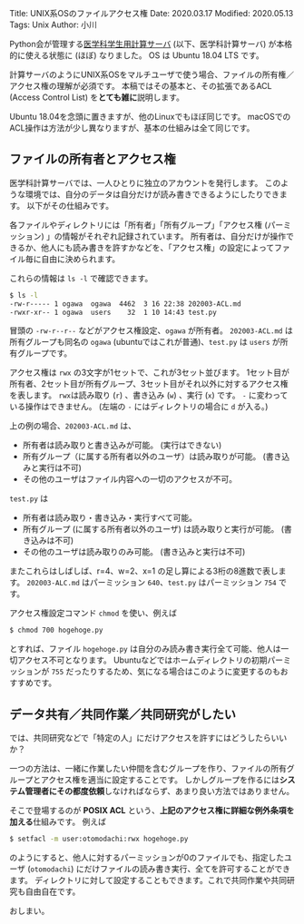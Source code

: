 Title: UNIX系OSのファイルアクセス権
Date: 2020.03.17
Modified: 2020.05.13
Tags: Unix
Author: 小川

Python会が管理する[医学科学生用計算サーバ]({filename}/pages/student_server.md) (以下、医学科計算サーバ) が本格的に使える状態に (ほぼ) なりました。
OS は Ubuntu 18.04 LTS です。

計算サーバのようにUNIX系OSをマルチユーザで使う場合、ファイルの所有権／アクセス権の理解が必須です。
本稿ではその基本と、その拡張であるACL (Access Control List) を**とても雑に**説明します。

Ubuntu 18.04を念頭に置きますが、他のLinuxでもほぼ同じです。
macOSでのACL操作は方法が少し異なりますが、基本の仕組みは全て同じです。

## ファイルの所有者とアクセス権

医学科計算サーバでは、一人ひとりに独立のアカウントを発行します。
このような環境では、自分のデータは自分だけが読み書きできるようにしたりできます。
以下がその仕組みです。

各ファイルやディレクトリには「所有者」「所有グループ」「アクセス権 (パーミッション) 」の情報がそれぞれ記録されています。
所有者は、自分だけが操作できるか、他人にも読み書きを許すかなどを、「アクセス権」の設定によってファイル毎に自由に決められます。

これらの情報は `ls -l` で確認できます。

```bash
$ ls -l
-rw-r----- 1 ogawa  ogawa  4462  3 16 22:38 202003-ACL.md
-rwxr-xr-- 1 ogawa  users    32  1 10 14:43 test.py
```

冒頭の `-rw-r--r--` などがアクセス権設定、`ogawa` が所有者。
`202003-ACL.md` は所有グループも同名の `ogawa` (ubuntuではこれが普通)、`test.py` は `users` が所有グループです。  

アクセス権は `rwx` の3文字が1セットで、これが3セット並びます。
1セット目が所有者、2セット目が所有グループ、3セット目がそれ以外に対するアクセス権を表します。
`rwx`は読み取り (`r`) 、書き込み (`w`) 、実行 (`x`) です。
`-` に変わっている操作はできません。
(左端の `-` にはディレクトリの場合に `d` が入る。)

上の例の場合、`202003-ACL.md` は、

- 所有者は読み取りと書き込みが可能。 (実行はできない)
- 所有グループ（に属する所有者以外のユーザ）は読み取りが可能。 (書き込みと実行は不可)
- その他のユーザはファイル内容への一切のアクセスが不可。

`test.py` は

- 所有者は読み取り・書き込み・実行すべて可能。
- 所有グループ (に属する所有者以外のユーザ) は読み取りと実行が可能。 (書き込みは不可)
- その他のユーザは読み取りのみ可能。 (書き込みと実行は不可)

またこれらはしばしば、r=4、w=2、x=1 の足し算による3桁の8進数で表します。
`202003-ALC.md` はパーミッション `640`、`test.py` はパーミッション `754` です。

アクセス権設定コマンド `chmod` を使い、例えば

```bash
$ chmod 700 hogehoge.py
```

とすれば、ファイル `hogehoge.py` は自分のみ読み書き実行全て可能、他人は一切アクセス不可となります。
Ubuntuなどではホームディレクトリの初期パーミッションが `755` だったりするため、気になる場合はこのように変更するのもおすすめです。

## データ共有／共同作業／共同研究がしたい

では、共同研究などで「特定の人」にだけアクセスを許すにはどうしたらいいか？

一つの方法は、一緒に作業したい仲間を含むグループを作り、ファイルの所有グループとアクセス権を適当に設定することです。
しかしグループを作るには**システム管理者にその都度依頼**しなければならず、あまり良い方法ではありません。

そこで登場するのが **POSIX ACL** という、**上記のアクセス権に詳細な例外条項を加える**仕組みです。
例えば

```bash
$ setfacl -m user:otomodachi:rwx hogehoge.py
```

のようにすると、他人に対するパーミッションが0のファイルでも、指定したユーザ (`otomodachi`) にだけファイルの読み書き実行、全てを許可することができます。
ディレクトリに対して設定することもできます。これで共同作業や共同研究も自由自在です。

おしまい。
